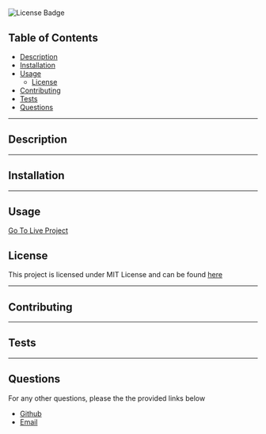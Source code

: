  
# 

![License Badge](https://img.shields.io/badge/License-MIT-green)

## Table of Contents
* [Description](#description)
* [Installation](#installation)
* [Usage](#usage)
  * [License](#license) 
* [Contributing](#contributing)
* [Tests](#tests)
* [Questions](#questions)

----

## Description


----

## Installation


----

## Usage


[Go To Live Project]()


## License
This project is licensed under MIT License and can be found [here](./LICENSE)


----

## Contributing


----

## Tests


----

## Questions
For any other questions, please the the provided links below
* [Github](https://github.com/)
* [Email](mailto:)
